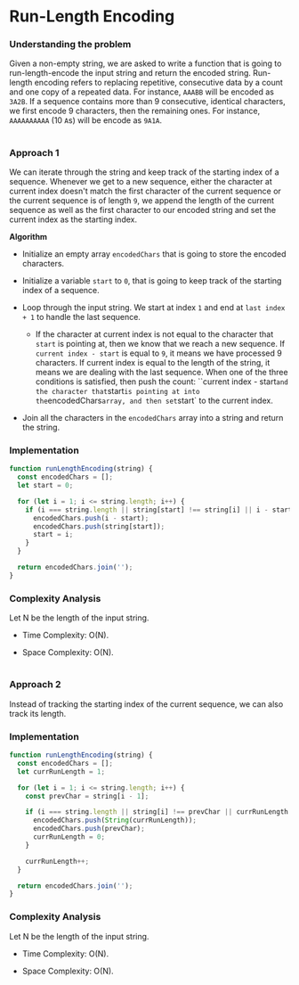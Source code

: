 # Run-Length Encoding

### Understanding the problem

Given a non-empty string, we are asked to write a function that is going to run-length-encode the input string and return the encoded string. Run-length encoding refers to replacing repetitive, consecutive data by a count and one copy of a repeated data. For instance, `AAABB` will be encoded as `3A2B`. If a sequence contains more than 9 consecutive, identical characters, we first encode 9 characters, then the remaining ones. For instance, `AAAAAAAAAA` (10 `A`s) will be encode as `9A1A`.

#

### Approach 1

We can iterate through the string and keep track of the starting index of a sequence. Whenever we get to a new sequence, either the character at current index doesn't match the first character of the current sequence or the current sequence is of length `9`, we append the length of the current sequence as well as the first character to our encoded string and set the current index as the starting index.

**Algorithm**

- Initialize an empty array `encodedChars` that is going to store the encoded characters.

- Initialize a variable `start` to `0`, that is going to keep track of the starting index of a sequence.

- Loop through the input string. We start at index `1` and end at `last index + 1` to handle the last sequence.

  - If the character at current index is not equal to the character that `start` is pointing at, then we know that we reach a new sequence. If `current index - start` is equal to `9`, it means we have processed 9 characters. If current index is equal to the length of the string, it means we are dealing with the last sequence. When one of the three conditions is satisfied, then push the count: ``current index - start` and the character that `start` is pointing at into the `encodedChars` array, and then set `start` to the current index.

- Join all the characters in the `encodedChars` array into a string and return the string.

### Implementation

```js
function runLengthEncoding(string) {
  const encodedChars = [];
  let start = 0;

  for (let i = 1; i <= string.length; i++) {
    if (i === string.length || string[start] !== string[i] || i - start === 9) {
      encodedChars.push(i - start);
      encodedChars.push(string[start]);
      start = i;
    }
  }

  return encodedChars.join('');
}
```

### Complexity Analysis

Let N be the length of the input string.

- Time Complexity: O(N).

- Space Complexity: O(N).

#

### Approach 2

Instead of tracking the starting index of the current sequence, we can also track its length.

### Implementation

```js
function runLengthEncoding(string) {
  const encodedChars = [];
  let currRunLength = 1;

  for (let i = 1; i <= string.length; i++) {
    const prevChar = string[i - 1];

    if (i === string.length || string[i] !== prevChar || currRunLength === 9) {
      encodedChars.push(String(currRunLength));
      encodedChars.push(prevChar);
      currRunLength = 0;
    }

    currRunLength++;
  }

  return encodedChars.join('');
}
```

### Complexity Analysis

Let N be the length of the input string.

- Time Complexity: O(N).

- Space Complexity: O(N).

